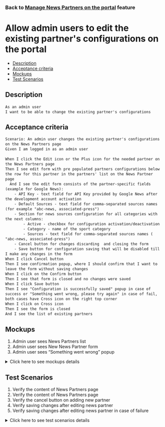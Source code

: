 ### Back to [Manage News Partners on the portal](../../) feature

# Allow admin users to edit the existing partner's configurations on the portal

- [Description](#description)
- [Acceptance criteria](#acceptance-criteria)
- [Mockups](#mockups)
- [Test Scenarios](#test-scenarios)

## Description

    As an admin user
    I want to be able to change the existing partner's configurations

## Acceptance criteria

    Scenario: An admin user changes the existing partner's configurations on the News Partners page
    Given I am logged in as an admin user

    When I click the Edit icon or the Plus icon for the needed partner on the News Partners page
    Then I see edit form with pre populated partners configurations below the row for this partner in the partners' list on the News Partner page
      And I see the edit form consists of the partner-specific fields (example for Google News):
        - API Key - text field for API Key provided by Google News after the development account activation 
        - Default Sources - text field for comma-separated sources names (for example "abc-news, associated-press")
        - Section for news sources configuration for all categories with the next columns:
            - Active - checkbox for configuration activation/deactivation
            - Category - name of the sport category
            - Sources - text field for comma-separated sources names ( "abc-news, associated-press")
        - Cancel button for changes discarding  and closing the form
        - Save button for configuration saving that will be disabled till I make any changes in the form
    When I click Cancel button 
    Then I see confirmation popup, where I should confirm that I want to leave the form without saving changes
    When I click on the Confirm button
    Then I see that form is closed and no changes were saved
    When I click Save button 
    Then I see "Configuration is successfully saved" popup in case of success or "Something went wrong, please try again" in case of fail, both cases have Cross icon on the right top corner 
    When I click on Cross icon
    Then I see the form is closed
    And I see the list of existing partners

## Mockups

1. Admin user sees News Partners list
2. Admin user sees New News Partner form
3. Admin user sees “Something went wrong” popup

<details>
  <summary>Click here to see mockups details</summary>

**1. Admin user sees News Partners list:**

![News Partners list](/products/sport_news_portal/web_application_features/manage_news_partners/images/news_partners_list.png)

**2. Admin user sees New News Partner form:**

![New News Partner form](/products/sport_news_portal/web_application_features/manage_news_partners/images/new_news_partners_edit_state.png)

**3. Admin user sees “Something went wrong” popup:**

![Something went wrong popup](/products/sport_news_portal/web_application_features/manage_news_partners/images/something_went_wrong_popup.png)

</details>

## Test Scenarios

1. Verify the content of News Partners page
2. Verify the content of News Partners page
3. Verify the cancel button on adding new partner
4. Verify saving changes after editing news partner
5. Verify saving changes after editing news partner in case of failure

<details>
  <summary>Click here to see test scenarios details</summary>

### **#1. Verify the content of News Partners page**

|#|Steps|Expected Result
------|-------|----------
|1|Go to the sport news site|
|2|Log in the admin account|
|3|Click on News Partners on the Left Sidebar|
|4|Click on Edit link|The Edit form with pre populated partners configurations appears below the row for this partner in the partners' list on the News Partner page

### **#2. Verify the content of News Partners page**

|#|Steps|Expected Result
------|-------|----------
|1|Go to the sport news site|
|2|Log in the admin account|
|3|Click on News Partners on the Left Sidebar|
|4|Click on Edit link|The Edit form with pre populated partners configurations appears below the row for this partner in the partners' list on the News Partner page
|5|Observe the Edit form|The Edit form should contain such elements:<br> - API Key<br> - Default Sources<br> - Section for news sources configuration for all categories with the next columns: category, active, sources<br> - Current Switch has been removed for both new and edit cases<br> - Cancel button<br> - Save button

### **#3. Verify the cancel button on adding new partner**

|#|Steps|Expected Result
------|-------|----------
|1|Go to the sport news site|
|2|Log in the admin account|
|3|Click on News Partners on the Left Sidebar|The admin is navigating to News Partner Page
|4|Click on the Edit button|The Edit form with pre populated partners configurations appears
|5|Make some changes|
|6|Click Cancel|Confirmation popup to confirm leaving the form without saving changes
|7|Click on the Confirm button|The form is closed and no changes saved

### **#4. Verify saving changes after editing news partner**

|#|Steps|Expected Result
------|-------|----------
|1|Go to the sport news site|
|2|Log in the admin account|
|3|Click on News Partners on the Left Sidebar|The admin is navigating to News Partner Page
|4|Click on the Edit button|The Edit form with pre populated partners configurations appears
|5|Make some changes|
|6|Click Save|"Configuration is successfully saved" popup appears
|7|Click on Cross icon|The form will be closed and a new element will be added to the list on the News partners page

### **#5. Verify saving changes after editing news partner in case of failure**

|#|Steps|Expected Result
------|-------|----------
|1|Go to the sport news site|
|2|Log in the admin account|
|3|Click on News Partners on the Left Sidebar|The admin is navigating to News Partner Page
|4|Click on the Edit button|The Edit form with pre populated partners configurations appears
|5|Make some changes|
|6|On clicking Save imitate some network disconnection for few seconds|"Something went wrong, please try again" pop up appears

</details>
